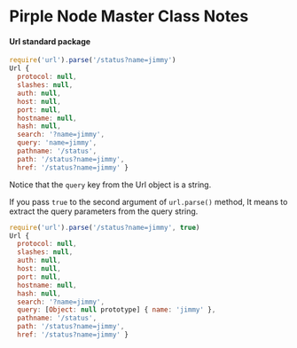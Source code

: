 # Pirple Node Master Class Notes

#### Url standard package
```javascript
require('url').parse('/status?name=jimmy')
Url {
  protocol: null,
  slashes: null,
  auth: null,
  host: null,
  port: null,
  hostname: null,
  hash: null,
  search: '?name=jimmy',
  query: 'name=jimmy',
  pathname: '/status',
  path: '/status?name=jimmy',
  href: '/status?name=jimmy' }
```

Notice that the `query` key from the Url object is a string.

If you pass `true` to the second argument of `url.parse()`  method, It means to extract the query parameters from the query string.
```javascript
require('url').parse('/status?name=jimmy', true)
Url {
  protocol: null,
  slashes: null,
  auth: null,
  host: null,
  port: null,
  hostname: null,
  hash: null,
  search: '?name=jimmy',
  query: [Object: null prototype] { name: 'jimmy' },
  pathname: '/status',
  path: '/status?name=jimmy',
  href: '/status?name=jimmy' }
```

